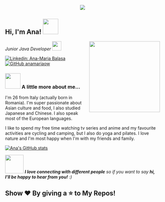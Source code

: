 <p align="center"><img src="https://i.imgur.com/A6bWGFl.gif"/></p>

<h2> Hi, I'm Ana! <img src="https://media.giphy.com/media/IzL0gtAuERKuESGN1t/giphy.gif" width="50"></h2>
<img align='right' src="https://media.giphy.com/media/kje0rsDyVEMEzQLPol/giphy.gif" width="230">
<p><em>Junior Java Developer <img src="https://media.giphy.com/media/fRg1SwUD8Nr0EWI75x/giphy.gif" width="30"></em></p>

[![Linkedin: Ana-Maria Balasa](https://img.shields.io/badge/-anamariabalasa-blue?style=flat-square&logo=Linkedin&logoColor=white&link=https://www.linkedin.com/in/anamaria-balasa/)](https://www.linkedin.com/in/anamaria-balasa/)
[![GitHub anamariaow](https://img.shields.io/github/followers/anamariaow?label=follow&style=social)](https://github.com/anamariaow)


### <img src="https://media.giphy.com/media/fRg1SwUD8Nr0EWI75x/giphy.gif" width="50"> A little more about me...  

<p>I'm 26 from Italy (actually born in Romania). I'm super passionate about Asian culture and food, I also studied Japanese and Chinese.
I also speak most of the European languages.</p> 
<p>I like to spend my free time watching tv series and anime and my favourite activities are cycling and camping, but I also do yoga and pilates.
I love nature and I'm most happy when I'm with my friends and family.</p> 


[![Ana's GitHub stats](https://github-readme-stats.vercel.app/api?username=anamariaow&show_icons=true&theme=merko&hide=["contribs","issues"])](https://github.com/anamariaow)

<img src="https://media.giphy.com/media/v1.Y2lkPTc5MGI3NjExZDZvcWM2ZTc0cHdrMjU4bWVkdXpvbzZwMjBsenVwZDNpc2I0YnZxNCZlcD12MV9zdGlja2Vyc19zZWFyY2gmY3Q9cw/S8qzKgooCxZikuVbtS/giphy.gif" width="60"> <em><b>I love connecting with different people</b> so if you want to say <b>hi, I'll be happy to hear from you!</b> :)</em>


## Show ❤️ By giving a ⭐ to My Repos!
